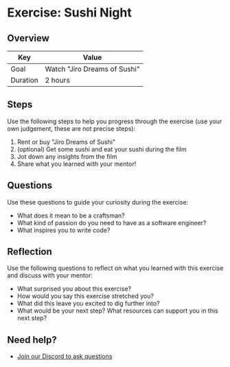 # Exercise: Sushi Night

## Overview

| Key | Value |
| --- | --- |
| Goal | Watch "Jiro Dreams of Sushi" |
| Duration | 2 hours |

## Steps

Use the following steps to help you progress through the exercise (use your own judgement, these are not precise steps):

1. Rent or buy "Jiro Dreams of Sushi"
2. (optional) Get some sushi and eat your sushi during the film
3. Jot down any insights from the film
4. Share what you learned with your mentor!

## Questions

Use these questions to guide your curiosity during the exercise:

- What does it mean to be a craftsman?
- What kind of passion do you need to have as a software engineer?
- What inspires you to write code?

## Reflection

Use the following questions to reflect on what you learned with this exercise and discuss with your mentor:

- What surprised you about this exercise?
- How would you say this exercise stretched you? 
- What did this leave you excited to dig further into? 
- What would be your next step? What resources can support you in this next step?

## Need help?

- [Join our Discord to ask questions](https://discord.gg/bDVYvG3Czd)
